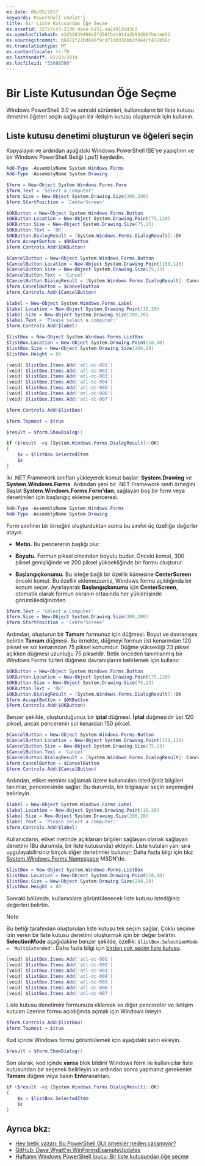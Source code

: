 ```yaml
---
ms.date: 06/05/2017
keywords: PowerShell cmdlet'i
title: Bir Liste Kutusundan Öğe Seçme
ms.assetid: 327c7cc5-21d0-4ace-b151-aa1491d1d3c2
ms.openlocfilehash: e3d52839409a2fd58fbdc924a2b92d96fbecee53
ms.sourcegitcommit: b6871f21bd666f9cd71dd336bb3f844cf472b56c
ms.translationtype: MT
ms.contentlocale: tr-TR
ms.lasthandoff: 02/03/2019
ms.locfileid: "55688500"
---
```

# <a name="selecting-items-from-a-list-box"></a>Bir Liste Kutusundan Öğe Seçme

Windows PowerShell 3.0 ve sonraki sürümleri, kullanıcıların bir liste kutusu denetimi öğeleri seçin sağlayan bir iletişim kutusu oluşturmak için kullanın.

## <a name="create-a-list-box-control-and-select-items-from-it"></a>Liste kutusu denetimi oluşturun ve öğeleri seçin

Kopyalayın ve ardından aşağıdaki Windows PowerShell ISE'ye yapıştırın ve bir Windows PowerShell Betiği (.ps1) kaydedin.

```powershell
Add-Type -AssemblyName System.Windows.Forms
Add-Type -AssemblyName System.Drawing

$form = New-Object System.Windows.Forms.Form
$form.Text = 'Select a Computer'
$form.Size = New-Object System.Drawing.Size(300,200)
$form.StartPosition = 'CenterScreen'

$OKButton = New-Object System.Windows.Forms.Button
$OKButton.Location = New-Object System.Drawing.Point(75,120)
$OKButton.Size = New-Object System.Drawing.Size(75,23)
$OKButton.Text = 'OK'
$OKButton.DialogResult = [System.Windows.Forms.DialogResult]::OK
$form.AcceptButton = $OKButton
$form.Controls.Add($OKButton)

$CancelButton = New-Object System.Windows.Forms.Button
$CancelButton.Location = New-Object System.Drawing.Point(150,120)
$CancelButton.Size = New-Object System.Drawing.Size(75,23)
$CancelButton.Text = 'Cancel'
$CancelButton.DialogResult = [System.Windows.Forms.DialogResult]::Cancel
$form.CancelButton = $CancelButton
$form.Controls.Add($CancelButton)

$label = New-Object System.Windows.Forms.Label
$label.Location = New-Object System.Drawing.Point(10,20)
$label.Size = New-Object System.Drawing.Size(280,20)
$label.Text = 'Please select a computer:'
$form.Controls.Add($label)

$listBox = New-Object System.Windows.Forms.ListBox
$listBox.Location = New-Object System.Drawing.Point(10,40)
$listBox.Size = New-Object System.Drawing.Size(260,20)
$listBox.Height = 80

[void] $listBox.Items.Add('atl-dc-001')
[void] $listBox.Items.Add('atl-dc-002')
[void] $listBox.Items.Add('atl-dc-003')
[void] $listBox.Items.Add('atl-dc-004')
[void] $listBox.Items.Add('atl-dc-005')
[void] $listBox.Items.Add('atl-dc-006')
[void] $listBox.Items.Add('atl-dc-007')

$form.Controls.Add($listBox)

$form.Topmost = $true

$result = $form.ShowDialog()

if ($result -eq [System.Windows.Forms.DialogResult]::OK)
{
    $x = $listBox.SelectedItem
    $x
}
```

İki .NET Framework sınıfları yükleyerek komut başlar: **System.Drawing** ve **System.Windows.Forms**. Ardından yeni bir .NET Framework sınıfı örneğini Başlat **System.Windows.Forms.Form'dan**; sağlayan boş bir form veya denetimleri için başlangıç ekleme penceresi.

```powershell
Add-Type -AssemblyName System.Windows.Forms
Add-Type -AssemblyName System.Drawing
```

Form sınıfının bir örneğini oluşturduktan sonra bu sınıfın üç özelliğe değerler atayın.

- **Metin.** Bu pencerenin başlığı olur.

- **Boyutu.** Formun piksel cinsinden boyutu budur. Önceki komut, 300 piksel genişliğinde ve 200 piksel yüksekliğinde bir formu oluşturur.

- **Başlangıçkonumu.** Bu isteğe bağlı bir özellik kümesine **CenterScreen** önceki komut. Bu özellik eklemezseniz, Windows formu açıldığında bir konum seçer. Ayarlayarak **Başlangıçkonumu** için **CenterScreen**, otomatik olarak formun ekranın ortasında her yüklenişinde görüntülediğinizden.

```powershell
$form.Text = 'Select a Computer'
$form.Size = New-Object System.Drawing.Size(300,200)
$form.StartPosition = 'CenterScreen'
```

Ardından, oluşturun bir **Tamam** formunuz için düğmesi. Boyut ve davranışını belirtin **Tamam** düğmesi. Bu örnekte, düğmeyi formun üst kenarından 120 piksel ve sol kenarından 75 piksel konumdur. Düğme yüksekliği 23 piksel açıkken düğmesi uzunluğu 75 pikseldir. Betik önceden tanımlanmış bir Windows Forms türleri düğmesi davranışlarını belirlemek için kullanır.

```powershell
$OKButton = New-Object System.Windows.Forms.Button
$OKButton.Location = New-Object System.Drawing.Point(75,120)
$OKButton.Size = New-Object System.Drawing.Size(75,23)
$OKButton.Text = 'OK'
$OKButton.DialogResult = [System.Windows.Forms.DialogResult]::OK
$form.AcceptButton = $OKButton
$form.Controls.Add($OKButton)
```

Benzer şekilde, oluşturduğunuz bir **iptal** düğmesi. **İptal** düğmesidir üst 120 piksel, ancak pencerenin sol kenardan 150 piksel.

```powershell
$CancelButton = New-Object System.Windows.Forms.Button
$CancelButton.Location = New-Object System.Drawing.Point(150,120)
$CancelButton.Size = New-Object System.Drawing.Size(75,23)
$CancelButton.Text = 'Cancel'
$CancelButton.DialogResult = [System.Windows.Forms.DialogResult]::Cancel
$form.CancelButton = $CancelButton
$form.Controls.Add($CancelButton)
```

Ardından, etiket metnini sağlamak üzere kullanıcıları istediğiniz bilgileri tanımlar, penceresinde sağlar. Bu durumda, bir bilgisayar seçin seçeneğini belirleyin.

```powershell
$label = New-Object System.Windows.Forms.Label
$label.Location = New-Object System.Drawing.Point(10,20)
$label.Size = New-Object System.Drawing.Size(280,20)
$label.Text = 'Please select a computer:'
$form.Controls.Add($label)
```

Kullanıcıların, etiket metinde açıklanan bilgileri sağlayan olanak sağlayan denetimi (Bu durumda, bir liste kutusunda) ekleyin. Liste kutuları yanı sıra uygulayabilirsiniz birçok diğer denetimler bulunur; Daha fazla bilgi için bkz [System.Windows.Forms Namespace](https://msdn.microsoft.com/library/k50ex0x9(v=vs.110).aspx) MSDN'de.

```powershell
$listBox = New-Object System.Windows.Forms.ListBox
$listBox.Location = New-Object System.Drawing.Point(10,40)
$listBox.Size = New-Object System.Drawing.Size(260,20)
$listBox.Height = 80
```

Sonraki bölümde, kullanıcılara görüntülenecek liste kutusu istediğiniz değerleri belirtin.

> [!NOTE]
> Bu betiği tarafından oluşturulan liste kutusu tek seçim sağlar. Çoklu seçime izin veren bir liste kutusu denetimi oluşturmak için bir değer belirtin. **SelectionMode** aşağıdakine benzer şekilde, özellik: `$listBox.SelectionMode = 'MultiExtended'`. Daha fazla bilgi için [birden çok seçim liste kutusu](Multiple-selection-List-Boxes.md).

```powershell
[void] $listBox.Items.Add('atl-dc-001')
[void] $listBox.Items.Add('atl-dc-002')
[void] $listBox.Items.Add('atl-dc-003')
[void] $listBox.Items.Add('atl-dc-004')
[void] $listBox.Items.Add('atl-dc-005')
[void] $listBox.Items.Add('atl-dc-006')
[void] $listBox.Items.Add('atl-dc-007')
```

Liste kutusu denetimini formunuza eklemek ve diğer pencereler ve iletişim kutuları üzerine formu açıldığında açmak için Windows isteyin.

```powershell
$form.Controls.Add($listBox)
$form.Topmost = $true
```

Kod içinde Windows formu görüntülemek için aşağıdaki satırı ekleyin.

```powershell
$result = $form.ShowDialog()
```

Son olarak, kod içinde **varsa** blok bildirir Windows form ile kullanıcılar liste kutusundan bir seçenek belirleyin ve ardından sonra yapmanız gerekenler **Tamam** düğme veya basın **Enter**anahtarı.

```powershell
if ($result -eq [System.Windows.Forms.DialogResult]::OK)
{
    $x = $listBox.SelectedItem
    $x
}
```

## <a name="see-also"></a>Ayrıca bkz:

- [Hey betik yazarı:  Bu PowerShell GUI örnekler neden çalışmıyor?](https://go.microsoft.com/fwlink/?LinkId=506644)
- [GitHub: Dave Wyatt'ın WinFormsExampleUpdates](https://github.com/dlwyatt/WinFormsExampleUpdates)
- [Haftanın Windows PowerShell İpucu:  Bir liste kutusundan öğe seçme](https://technet.microsoft.com/library/ff730949.aspx)